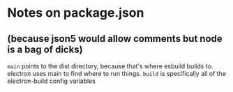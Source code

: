 # Notes on package.json
## (because json5 would allow comments but node is a bag of dicks)

`main` points to the dist directory, because that's where esbuild builds to.  electron uses main to find where to run things.
`build` is specifically all of the electron-build config variables
